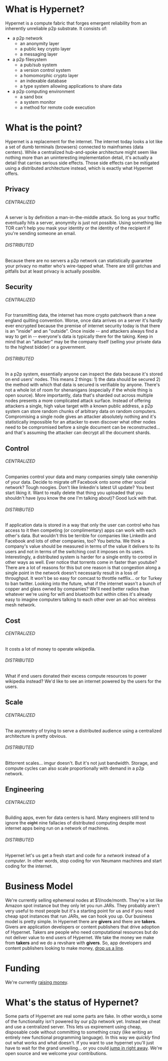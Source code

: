 # What is Hypernet?
Hypernet is a compute fabric that forges emergent reliability from an inherently unreliable p2p substrate.  It consists of:

- a p2p network
	- an anonymity layer
	- a public key crypto layer
	- a messaging layer
- a p2p filesystem
	- a pub/sub system
	- a version control system
	- a homomorphic crypto layer
	- an indexable database
	- a type system allowing applications to share data
- a p2p computing environment
	- a sand box
	- a system monitor
	- a method for remote code execution

# What is the point?
Hypernet is a replacement for the internet.  The internet today looks a lot like a set of dumb terminals (browsers) connected to mainframes (data centers).  While a centralized hub-and-spoke architecture might seem like nothing more than an uninteresting implementation detail, it's actually a detail that carries serious side effects.  Those side effects can be mitigated using a distributed architecture instead, which is exactly what Hypernet offers.

## Privacy
###### CENTRALIZED
A server is by definition a man-in-the-middle attack.  So long as your traffic eventually hits a server, anonymity is just not possible.  Using something like TOR can't help you mask your identity or the identity of the recipient if you're sending someone an email.

###### DISTRIBUTED
Because there are no servers a p2p network can statistically guarantee your privacy no matter who's wire-tapped what.  There are still gotchas and pitfalls but at least privacy is actually possible.

## Security
###### CENTRALIZED
For transmitting data, the internet has more crypto patchwork than a new england quilting convention.  Worse, once data arrives on a server it's hardly ever encrypted because the premise of internet security today is that there is an "inside" and an "outside".  Once inside -- and attackers always find a way to get in -- everyone's data is typically there for the taking.  Keep in mind that an "attacker" may be the company itself (selling your private data to the highest bidder) or a government.

###### DISTRIBUTED
In a p2p system, essentially anyone can inspect the data because it's stored on end users' nodes.  This means 2 things: 1) the data should be secured 2) the method with which that data is secured is verifiable by anyone.  There's not a whole lot of room for shenanigans (especially if the whole thing is open source).  More importantly, data that's sharded out across multiple nodes presents a more complicated attack surface.  Instead of offering attackers a single, high value target with a known public address, a p2p system can store random chunks of arbitrary data on random computers.  Compromising a single node gives an attacker absolutely nothing and it's statistically impossible for an attacker to even discover what other nodes need to be compromised before a single document can be reconstructed... and that's assuming the attacker can decrypt all the document shards.

## Control
###### CENTRALIZED
Companies control your data and many companies simply take ownership of your data.  Decide to migrate off Facebook onto some other social network?  Tough noogies.  Don't like linkedin's latest UI update?  You best start liking it.  Want to really delete that thing you uploaded that you shouldn't have (you know the one I'm talking about)?  Good luck with that.

###### DISTRIBUTED
If application data is stored in a way that only the user can control who has access to it then competing (or complimentary) apps can work with each other's data.  But wouldn't this be terrible for companies like LinkedIn and Facebook and lots of other companies, too?  You betcha.  We think a company's value should be measured in terms of the value it delivers to its users and not in terms of the switching cost it imposes on its users.  Interestingly, a distributed system is harder for a single entity to control in other ways as well.  Ever notice that torrents come in faster than youtube?  There are a lot of reasons for this but one reason is that congestion along a single point in the network doesn't necessarily result in a loss of throughput.  It won't be so easy for comcast to throttle netflix... or for Turkey to ban twitter.  Looking into the future, what if the internet wasn't a bunch of copper and glass owned by companies?  We'll need better radios than whatever we're using for wifi and bluetooth but within cities it's already easy to imagine computers talking to each other over an ad-hoc wireless mesh network.

## Cost
###### CENTRALIZED
It costs a lot of money to operate wikipedia.

###### DISTRIBUTED
What if end users donated their excess compute resources to power wikipedia instead?  We'd like to see an internet powered by the users for the users.

## Scale
###### CENTRALIZED
The asymmetry of trying to serve a distributed audience using a centralized architecture is pretty obvious.

###### DISTRIBUTED
Bittorrent scales... imgur doesn't.  But it's not just bandwidth.  Storage, and compute cycles can also scale proportionally with demand in a p2p network.

## Engineering
###### CENTRALIZED
Building apps, even for data centers is hard.  Many engineers still tend to ignore the ~~eight~~ nine fallacies of distributed computing despite most internet apps being run on a network of machines.

###### DISTRIBUTED
Hypernet let's us get a fresh start and code for a *network* instead of a *computer*.  In other words, stop coding for von Neumann machines and start coding for the internet.

# Business Model
We're currently selling ephemeral nodes at $1/node/month.  They're a lot like Amazon spot instance but they only let you run JARs.  They probably aren't very useful to most people but it's a starting point for us and if you need cheap spot instances that run JARs, we can hook you up.  Our business model is pretty simple.  In Hypernet there are **givers** and there are **takers**.  Givers are application developers or content publishers that drive adoption of Hypernet.  Takers are people who need computational resources but do not deliver value to end users of Hypernet.  We take the money we make from **takers** and we do a revshare with **givers**.  So, app developers and content publishers looking to make money, [drop us a line](mailto:info@hypernet.io).

# Funding
We're currently [raising money](https://angel.co/hypernet-1).

# What's the status of Hypernet?
Some parts of Hypernet are real some parts are fake.  In other words,s some of the functionality isn't powered by our p2p network yet.  Instead we cheat and use a centralized server.  This lets us expirement using cheap, disposable code without committing to something crazy (like writing an entirely new functional programming language).  In this way we *quickly* find out what works and what doesn't.  If you want to use hypernet  you'll just have to wait for the grand unveiling... or you could [jump in right away](http://github.com/hypernet).  We're open source and we welcome your contributions.

